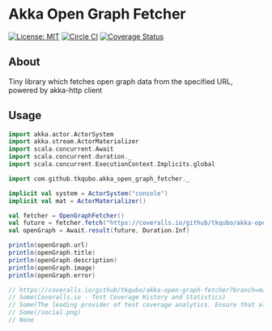 # Akka Open Graph Fetcher

[![License: MIT](http://img.shields.io/badge/license-MIT-blue.svg)](LICENSE)
[![Circle CI](https://img.shields.io/circleci/project/tkqubo/akka-open-graph-fetcher/master.svg)](https://circleci.com/gh/tkqubo/akka-open-graph-fetcher)
[![Coverage Status](https://coveralls.io/repos/tkqubo/akka-open-graph-fetcher/badge.svg?branch=master&service=github)](https://coveralls.io/github/tkqubo/akka-open-graph-fetcher?branch=master)

## About

Tiny library which fetches open graph data from the specified URL, powered by akka-http client

## Usage

```scala
import akka.actor.ActorSystem
import akka.stream.ActorMaterializer
import scala.concurrent.Await
import scala.concurrent.duration._
import scala.concurrent.ExecutionContext.Implicits.global

import com.github.tkqubo.akka_open_graph_fetcher._

implicit val system = ActorSystem("console")
implicit val mat = ActorMaterializer()

val fetcher = OpenGraphFetcher()
val future = fetcher.fetch("https://coveralls.io/github/tkqubo/akka-open-graph-fetcher?branch=master")
val openGraph = Await.result(future, Duration.Inf)

println(openGraph.url)
println(openGraph.title)
println(openGraph.description)
println(openGraph.image)
println(openGraph.error)

// https://coveralls.io/github/tkqubo/akka-open-graph-fetcher?branch=master
// Some(Coveralls.io - Test Coverage History and Statistics)
// Some(The leading provider of test coverage analytics. Ensure that all your new code is fully covered, and see coverage trends emerge. Works with most CI services. Always free for open source.)
// Some(/social.png)
// None
```
